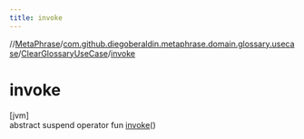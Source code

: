 ```yaml
---
title: invoke
---
```

//[MetaPhrase](../../../index.html)/[com.github.diegoberaldin.metaphrase.domain.glossary.usecase](../index.html)/[ClearGlossaryUseCase](index.html)/[invoke](invoke.html)



# invoke



[jvm]\
abstract suspend operator fun [invoke](invoke.html)()




